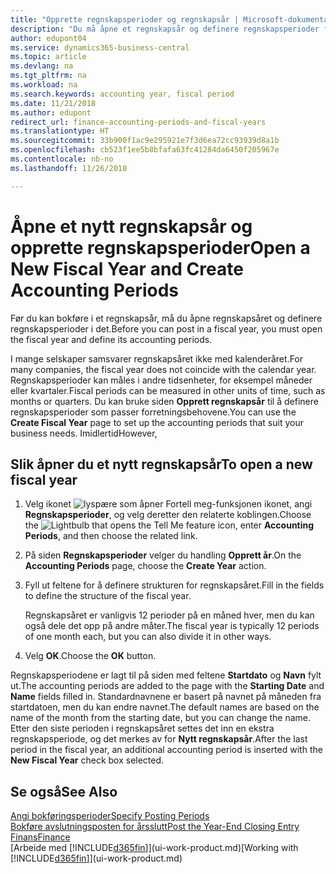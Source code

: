 ```yaml
---
title: "Opprette regnskapsperioder og regnskapsår | Microsoft-dokumentasjon"
description: "Du må åpne et regnskapsår og definere regnskapsperioder før du kan bokføre i regnskapsåret."
author: edupont04
ms.service: dynamics365-business-central
ms.topic: article
ms.devlang: na
ms.tgt_pltfrm: na
ms.workload: na
ms.search.keywords: accounting year, fiscal period
ms.date: 11/21/2018
ms.author: edupont
redirect_url: finance-accounting-periods-and-fiscal-years
ms.translationtype: HT
ms.sourcegitcommit: 33b900f1ac9e295921e7f3d6ea72cc93939d8a1b
ms.openlocfilehash: cb523f1ee5b8bfafa63fc41284da6450f205967e
ms.contentlocale: nb-no
ms.lasthandoff: 11/26/2018

---
```

# <a name="open-a-new-fiscal-year-and-create-accounting-periods"></a><span data-ttu-id="f4680-103">Åpne et nytt regnskapsår og opprette regnskapsperioder</span><span class="sxs-lookup"><span data-stu-id="f4680-103">Open a New Fiscal Year and Create Accounting Periods</span></span>
<span data-ttu-id="f4680-104">Før du kan bokføre i et regnskapsår, må du åpne regnskapsåret og definere regnskapsperioder i det.</span><span class="sxs-lookup"><span data-stu-id="f4680-104">Before you can post in a fiscal year, you must open the fiscal year and define its accounting periods.</span></span>  

<span data-ttu-id="f4680-105">I mange selskaper samsvarer regnskapsåret ikke med kalenderåret.</span><span class="sxs-lookup"><span data-stu-id="f4680-105">For many companies, the fiscal year does not coincide with the calendar year.</span></span> <span data-ttu-id="f4680-106">Regnskapsperioder kan måles i andre tidsenheter, for eksempel måneder eller kvartaler.</span><span class="sxs-lookup"><span data-stu-id="f4680-106">Fiscal periods can be measured in other units of time, such as months or quarters.</span></span> <span data-ttu-id="f4680-107">Du kan bruke siden **Opprett regnskapsår** til å definere regnskapsperioder som passer forretningsbehovene.</span><span class="sxs-lookup"><span data-stu-id="f4680-107">You can use the **Create Fiscal Year** page to set up the accounting periods that suit your business needs.</span></span> <span data-ttu-id="f4680-108">Imidlertid</span><span class="sxs-lookup"><span data-stu-id="f4680-108">However,</span></span>   

## <a name="to-open-a-new-fiscal-year"></a><span data-ttu-id="f4680-109">Slik åpner du et nytt regnskapsår</span><span class="sxs-lookup"><span data-stu-id="f4680-109">To open a new fiscal year</span></span>
1. <span data-ttu-id="f4680-110">Velg ikonet ![lyspære som åpner Fortell meg-funksjonen](media/ui-search/search_small.png "Fortell hva du vil gjøre") ikonet, angi **Regnskapsperioder**, og velg deretter den relaterte koblingen.</span><span class="sxs-lookup"><span data-stu-id="f4680-110">Choose the ![Lightbulb that opens the Tell Me feature](media/ui-search/search_small.png "Tell me what you want to do") icon, enter **Accounting Periods**, and then choose the related link.</span></span>
2. <span data-ttu-id="f4680-111">På siden **Regnskapsperioder** velger du handling **Opprett år**.</span><span class="sxs-lookup"><span data-stu-id="f4680-111">On the **Accounting Periods** page, choose the **Create Year** action.</span></span>
3. <span data-ttu-id="f4680-112">Fyll ut feltene for å definere strukturen for regnskapsåret.</span><span class="sxs-lookup"><span data-stu-id="f4680-112">Fill in the fields to define the structure of the fiscal year.</span></span>

    <span data-ttu-id="f4680-113">Regnskapsåret er vanligvis 12 perioder på en måned hver, men du kan også dele det opp på andre måter.</span><span class="sxs-lookup"><span data-stu-id="f4680-113">The fiscal year is typically 12 periods of one month each, but you can also divide it in other ways.</span></span>
4. <span data-ttu-id="f4680-114">Velg **OK**.</span><span class="sxs-lookup"><span data-stu-id="f4680-114">Choose the **OK** button.</span></span>

<span data-ttu-id="f4680-115">Regnskapsperiodene er lagt til på siden med feltene **Startdato** og **Navn** fylt ut.</span><span class="sxs-lookup"><span data-stu-id="f4680-115">The accounting periods are added to the page with the **Starting Date** and **Name** fields filled in.</span></span> <span data-ttu-id="f4680-116">Standardnavnene er basert på navnet på måneden fra startdatoen, men du kan endre navnet.</span><span class="sxs-lookup"><span data-stu-id="f4680-116">The default names are based on the name of the month from the starting date, but you can change the name.</span></span> <span data-ttu-id="f4680-117">Etter den siste perioden i regnskapsåret settes det inn en ekstra regnskapsperiode, og det merkes av for **Nytt regnskapsår**.</span><span class="sxs-lookup"><span data-stu-id="f4680-117">After the last period in the fiscal year, an additional accounting period is inserted with the **New Fiscal Year** check box selected.</span></span>  


## <a name="see-also"></a><span data-ttu-id="f4680-118">Se også</span><span class="sxs-lookup"><span data-stu-id="f4680-118">See Also</span></span>
[<span data-ttu-id="f4680-119">Angi bokføringsperioder</span><span class="sxs-lookup"><span data-stu-id="f4680-119">Specify Posting Periods</span></span>](finance-how-specify-posting-periods.md)  
[<span data-ttu-id="f4680-120">Bokføre avslutningsposten for årsslutt</span><span class="sxs-lookup"><span data-stu-id="f4680-120">Post the Year-End Closing Entry</span></span>](year-how-post-year-end-close-entry.md)  
[<span data-ttu-id="f4680-121">Finans</span><span class="sxs-lookup"><span data-stu-id="f4680-121">Finance</span></span>](finance.md)  
<span data-ttu-id="f4680-122">[Arbeide med [!INCLUDE[d365fin](includes/d365fin_md.md)]](ui-work-product.md)</span><span class="sxs-lookup"><span data-stu-id="f4680-122">[Working with [!INCLUDE[d365fin](includes/d365fin_md.md)]](ui-work-product.md)</span></span>

